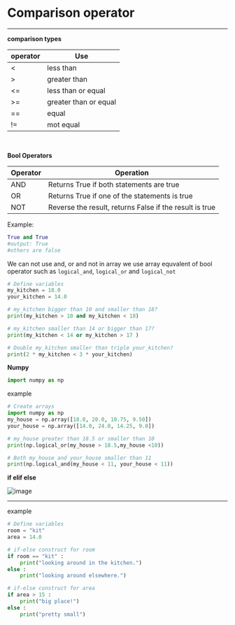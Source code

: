 # Comparison operator
---
**comparison types**

| operator | Use |
|----------|-----|
| <        |less than|
| >| greater than|
|<=|less than or equal|
|>=|greater than or equal|
|==|equal|
|!= |mot equal|

<br>

**Bool Operators**

|Operator|Operation|
|---|--|
|AND|Returns True if both statements are true|
|OR|Returns True if one of the statements is true|
|NOT|Reverse the result, returns False if the result is true|

Example:

```python
True and True
#output: True
#others are false
```

We can not use and, or and not in array
we use array equvalent of bool operator such as
```logical_and```, ```logical_or``` and ```logical_not```


```python
# Define variables
my_kitchen = 18.0
your_kitchen = 14.0

# my_kitchen bigger than 10 and smaller than 18?
print(my_kitchen > 10 and my_kitchen < 18)

# my_kitchen smaller than 14 or bigger than 17?
print(my_kitchen < 14 or my_kitchen > 17 )

# Double my_kitchen smaller than triple your_kitchen?
print(2 * my_kitchen < 3 * your_kitchen)
```

**Numpy**

```python
import numpy as np
```

example

```python
# Create arrays
import numpy as np
my_house = np.array([18.0, 20.0, 10.75, 9.50])
your_house = np.array([14.0, 24.0, 14.25, 9.0])

# my_house greater than 18.5 or smaller than 10
print(np.logical_or(my_house > 18.5,my_house <10))

# Both my_house and your_house smaller than 11
print(np.logical_and(my_house < 11, your_house < 11))
```
**if elif else**

![image](https://hcc-cs.weebly.com/uploads/2/4/5/3/24535251/1390049468.jpg)

---

example

```python
# Define variables
room = "kit"
area = 14.0

# if-else construct for room
if room == "kit" :
    print("looking around in the kitchen.")
else :
    print("looking around elsewhere.")

# if-else construct for area
if area > 15 :
    print("big place!")
else :
    print("pretty small")
```
